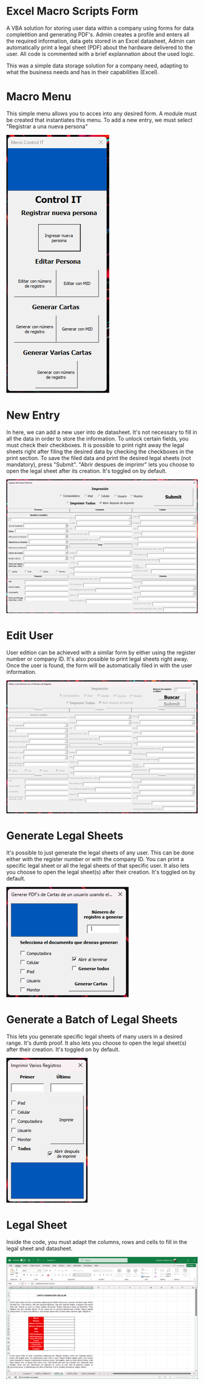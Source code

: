 # Excel Macro Scripts Form
A VBA solution for storing user data within a company using forms for data completition and generating PDF's.
Admin creates a profile and enters all the required information, data gets stored in an Excel datasheet, Admin can automatically print a legal sheet (PDF) about the hardware delivered to the user.
All code is commented with a brief explannation about the used logic.

This was a simple data storage solution for a company need, adapting to what the business needs and has in their capabilities (Excel).

# Macro Menu

This simple menu allows you to acces into any desired form. A module must be created that instantiates this menu.
To add a new entry, we must select "Registrar a una nueva persona"

![Macro Menu](./Screenshots/menu.png)

# New Entry

In here, we can add a new user into de datasheet. It's not necessary to fill in all the data in order to store the information. To unlock certain fields, you must check their checkboxes.
It is possible to print right away the legal sheets right after filing the desired data by checking the checkboxes in the print section. To save the filed data and print the desired legal sheets (not mandatory), press "Submit". "Abrir despues de imprimr" lets you choose to open the legal sheet after its creation. It's toggled on by default.

![New Entry](./Screenshots/newentry.png)

# Edit User

User edition can be achieved with a similar form by either using the register number or company ID. It's also possible to print legal sheets right away. Once the user is found, the form will be automatically filed in with the user information.

![Edit User](./Screenshots/edit.png)

# Generate Legal Sheets

It's possible to just generate the legal sheets of any user. This can be done either with the register number or with the company ID. You can print a specific legal sheet or all the legal sheets of that specific user. It also lets you choose to open the legal sheet(s) after their creation. It's toggled on by default.

![Legal Sheet Generation](./Screenshots/singlegeneration.png)

# Generate a Batch of Legal Sheets

This lets you generate specific legal sheets of many users in a desired range. It's dumb proof. It also lets you choose to open the legal sheet(s) after their creation. It's toggled on by default.

![Batch Generation](./Screenshots/manygenerations.png)

# Legal Sheet

Inside the code, you must adapt the columns, rows and cells to fill in the legal sheet and datasheet.

![Legal Sheet Example](./Screenshots/doc.png)
